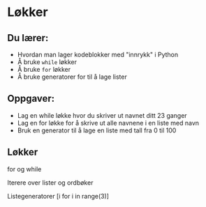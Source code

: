 # Løkker

## Du lærer:
* Hvordan man lager kodeblokker med "innrykk" i Python
* Å bruke `while` løkker
* Å bruke `for` løkker
* Å bruke generatorer for til å lage lister


## Oppgaver:
* Lag en while løkke hvor du skriver ut navnet ditt 23 ganger
* Lag en for løkke for å skrive ut alle navnene i en liste med navn
* Bruk en generator til å lage en liste med tall fra 0 til 100


## Løkker



for og while

Iterere over lister og ordbøker

Listegeneratorer [i for i in range(3)]
